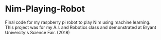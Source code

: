 # Nim-Playing-Robot
Final code for my raspberry pi robot to play Nim using machine learning.
This project was for my A.I. and Robotics class and demonstrated at Bryant University's Science Fair.
(2018)
